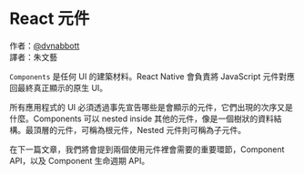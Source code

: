 # React 元件

作者：[@dvnabbott](https://twitter.com/dvnabbott)  
譯者：朱文藝

`Components` 是任何 UI 的建築材料。React Native 會負責將 JavaScript 元件對應回最終真正顯示的原生 UI。

所有應用程式的 UI 必須透過事先宣告哪些是會顯示的元件，它們出現的次序又是什麼。Components 可以 nested inside 其他的元件，像是一個樹狀的資料結構。最頂層的元件，可稱為根元件，Nested 元件則可稱為子元件。

在下一篇文章，我們將會提到兩個使用元件裡會需要的重要環節，Component API，以及 Component 生命週期 API。